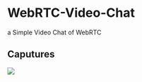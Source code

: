# WebRTC-Video-Chat
a Simple Video Chat of WebRTC

## Caputures
<img src="http://i.imgur.com/bo33wsc.png">

<blockquote class="imgur-embed-pub" lang="en" data-id="a/5hu2Z"><a href="//imgur.com/5hu2Z"></a></blockquote><script async src="//s.imgur.com/min/embed.js" charset="utf-8"></script>
